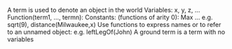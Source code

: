 A term is used to denote an object in the world
Variables:   x, y, z, …
Function(term1, …, termn):
Constants: (functions of arity 0): Max …
e.g. sqrt(9), distance(Milwaukee,x)
Use functions to express names or to refer to an unnamed object: e.g. leftLegOf(John)
A ground term is a term with no variables